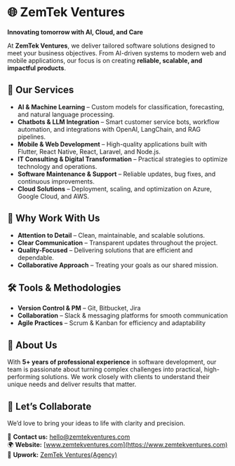 # 🌐 ZemTek Ventures

**Innovating tomorrow with AI, Cloud, and Care**

At **ZemTek Ventures**, we deliver tailored software solutions designed to meet your business objectives. From AI-driven systems to modern web and mobile applications, our focus is on creating **reliable, scalable, and impactful products**.


## 🚀 Our Services

- **AI & Machine Learning** – Custom models for classification, forecasting, and natural language processing.  
- **Chatbots & LLM Integration** – Smart customer service bots, workflow automation, and integrations with OpenAI, LangChain, and RAG pipelines.  
- **Mobile & Web Development** – High-quality applications built with Flutter, React Native, React, Laravel, and Node.js.  
- **IT Consulting & Digital Transformation** – Practical strategies to optimize technology and operations.  
- **Software Maintenance & Support** – Reliable updates, bug fixes, and continuous improvements.  
- **Cloud Solutions** – Deployment, scaling, and optimization on Azure, Google Cloud, and AWS.  


## 🌟 Why Work With Us

- **Attention to Detail** – Clean, maintainable, and scalable solutions.  
- **Clear Communication** – Transparent updates throughout the project.  
- **Quality-Focused** – Delivering solutions that are efficient and dependable.  
- **Collaborative Approach** – Treating your goals as our shared mission.  


## 🛠 Tools & Methodologies

- **Version Control & PM** – Git, Bitbucket, Jira  
- **Collaboration** – Slack & messaging platforms for smooth communication  
- **Agile Practices** – Scrum & Kanban for efficiency and adaptability  


## 👥 About Us

With **5+ years of professional experience** in software development, our team is passionate about turning complex challenges into practical, high-performing solutions. We work closely with clients to understand their unique needs and deliver results that matter.


## 🤝 Let’s Collaborate

We’d love to bring your ideas to life with clarity and precision.  

📧 **Contact us:** [hello@zemtekventures.com](mailto:hello@zemtekventures.com)  
🌍 **Website:** [www.zemtekventures.com](https://www.zemtekventures.com)  
💼 **Upwork:** [ZemTek Ventures(Agency)](https://www.upwork.com/agencies/1954513211711674793)
